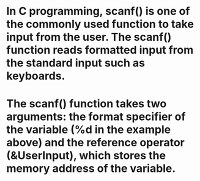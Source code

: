 # In C programming, scanf() is one of the commonly used function to take input from the user. The scanf() function reads formatted input from the standard input such as keyboards.

# The scanf() function takes two arguments: the format specifier of the variable (%d in the example above) and the reference operator (&UserInput), which stores the memory address of the variable.
